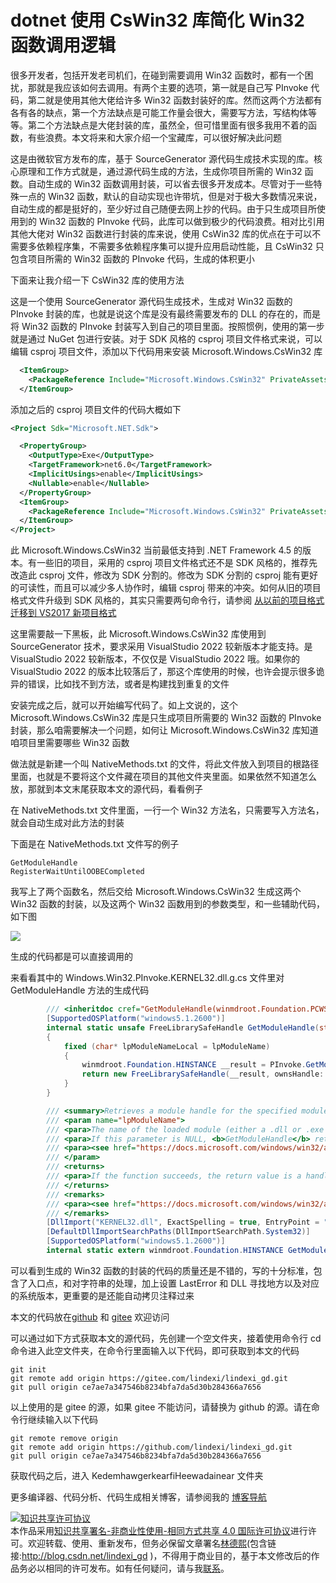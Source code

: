 
# dotnet 使用 CsWin32 库简化 Win32 函数调用逻辑

很多开发者，包括开发老司机们，在碰到需要调用 Win32 函数时，都有一个困扰，那就是我应该如何去调用。有两个主要的选项，第一就是自己写 PInvoke 代码，第二就是使用其他大佬给许多 Win32 函数封装好的库。然而这两个方法都有各有各的缺点，第一个方法缺点是可能工作量会很大，需要写方法，写结构体等等。第二个方法缺点是大佬封装的库，虽然全，但可惜里面有很多我用不着的函数，有些浪费。本文将来和大家介绍一个宝藏库，可以很好解决此问题

<!--more-->


<!-- CreateTime:2022/11/28 8:02:47 -->


<!-- 发布 -->
<!-- 博客 -->

这是由微软官方发布的库，基于 SourceGenerator 源代码生成技术实现的库。核心原理和工作方式就是，通过源代码生成的方法，生成你项目所需的 Win32 函数。自动生成的 Win32 函数调用封装，可以省去很多开发成本。尽管对于一些特殊一点的 Win32 函数，默认的自动实现也许带坑，但是对于极大多数情况来说，自动生成的都是挺好的，至少好过自己随便去网上抄的代码。由于只生成项目所使用到的 Win32 函数的 PInvoke 代码，此库可以做到极少的代码浪费。相对比引用其他大佬对 Win32 函数进行封装的库来说，使用 CsWin32 库的优点在于可以不需要多依赖程序集，不需要多依赖程序集可以提升应用启动性能，且 CsWin32 只包含项目所需的 Win32 函数的 PInvoke 代码，生成的体积更小

下面来让我介绍一下 CsWin32 库的使用方法

这是一个使用 SourceGenerator 源代码生成技术，生成对 Win32 函数的 PInvoke 封装的库，也就是说这个库是没有最终需要发布的 DLL 的存在的，而是将 Win32 函数的 PInvoke 封装写入到自己的项目里面。按照惯例，使用的第一步就是通过 NuGet 包进行安装。对于 SDK 风格的 csproj 项目文件格式来说，可以编辑 csproj 项目文件，添加以下代码用来安装 Microsoft.Windows.CsWin32 库

```xml
  <ItemGroup>
    <PackageReference Include="Microsoft.Windows.CsWin32" PrivateAssets="all" Version="0.2.63-beta" />
  </ItemGroup>
```

添加之后的 csproj 项目文件的代码大概如下

```xml
<Project Sdk="Microsoft.NET.Sdk">

  <PropertyGroup>
    <OutputType>Exe</OutputType>
    <TargetFramework>net6.0</TargetFramework>
    <ImplicitUsings>enable</ImplicitUsings>
    <Nullable>enable</Nullable>
  </PropertyGroup>
  <ItemGroup>
    <PackageReference Include="Microsoft.Windows.CsWin32" PrivateAssets="all" Version="0.2.63-beta" />
  </ItemGroup>
</Project>
```

此 Microsoft.Windows.CsWin32 当前最低支持到 .NET Framework 4.5 的版本。有一些旧的项目，采用的 csproj 项目文件格式还不是 SDK 风格的，推荐先改造此 csproj 文件，修改为 SDK 分割的。修改为 SDK 分割的 csproj 能有更好的可读性，而且可以减少多人协作时，编辑 csproj 带来的冲突。如何从旧的项目格式文件升级到 SDK 风格的，其实只需要两句命令行，请参阅 [从以前的项目格式迁移到 VS2017 新项目格式](https://blog.lindexi.com/post/%E4%BB%8E%E4%BB%A5%E5%89%8D%E7%9A%84%E9%A1%B9%E7%9B%AE%E6%A0%BC%E5%BC%8F%E8%BF%81%E7%A7%BB%E5%88%B0-VS2017-%E6%96%B0%E9%A1%B9%E7%9B%AE%E6%A0%BC%E5%BC%8F.html )

这里需要敲一下黑板，此 Microsoft.Windows.CsWin32 库使用到 SourceGenerator 技术，要求采用 VisualStudio 2022 较新版本才能支持。是 VisualStudio 2022 较新版本，不仅仅是 VisualStudio 2022 哦。如果你的 VisualStudio 2022 的版本比较落后了，那这个库使用的时候，也许会提示很多诡异的错误，比如找不到方法，或者是构建找到重复的文件

安装完成之后，就可以开始编写代码了。如上文说的，这个 Microsoft.Windows.CsWin32 库是只生成项目所需要的 Win32 函数的 PInvoke 封装，那么咱需要解决一个问题，如何让 Microsoft.Windows.CsWin32 库知道咱项目里需要哪些 Win32 函数

做法就是新建一个叫 NativeMethods.txt 的文件，将此文件放入到项目的根路径里面，也就是不要将这个文件藏在项目的其他文件夹里面。如果依然不知道怎么放，那就到本文末尾获取本文的源代码，看看例子

在 NativeMethods.txt 文件里面，一行一个 Win32 方法名，只需要写入方法名，就会自动生成对此方法的封装

下面是在 NativeMethods.txt 文件写的例子

```
GetModuleHandle
RegisterWaitUntilOOBECompleted
```

我写上了两个函数名，然后交给 Microsoft.Windows.CsWin32 生成这两个 Win32 函数的封装，以及这两个 Win32 函数用到的参数类型，和一些辅助代码，如下图

![](http://image.acmx.xyz/lindexi%2F202211271156463865.jpg)

生成的代码都是可以直接调用的

来看看其中的 Windows.Win32.PInvoke.KERNEL32.dll.g.cs 文件里对 GetModuleHandle 方法的生成代码

```csharp
		/// <inheritdoc cref="GetModuleHandle(winmdroot.Foundation.PCWSTR)"/>
		[SupportedOSPlatform("windows5.1.2600")]
		internal static unsafe FreeLibrarySafeHandle GetModuleHandle(string lpModuleName)
		{
			fixed (char* lpModuleNameLocal = lpModuleName)
			{
				winmdroot.Foundation.HINSTANCE __result = PInvoke.GetModuleHandle(lpModuleNameLocal);
				return new FreeLibrarySafeHandle(__result, ownsHandle: false);
			}
		}

		/// <summary>Retrieves a module handle for the specified module. The module must have been loaded by the calling process.</summary>
		/// <param name="lpModuleName">
		/// <para>The name of the loaded module (either a .dll or .exe file). If the file name extension is omitted, the default library extension .dll is appended. The file name string can include a trailing point character (.) to indicate that the module name has no extension. The string does not have to specify a path. When specifying a path, be sure to use backslashes (\\), not forward slashes (/). The name is compared (case independently) to the names of modules currently mapped into the address space of the calling process.</para>
		/// <para>If this parameter is NULL, <b>GetModuleHandle</b> returns a handle to the file used to create the calling process (.exe file). The <b>GetModuleHandle</b> function does not retrieve handles for modules that were loaded using the <b>LOAD_LIBRARY_AS_DATAFILE</b> flag. For more information, see <a href="https://docs.microsoft.com/windows/desktop/api/libloaderapi/nf-libloaderapi-loadlibraryexa">LoadLibraryEx</a>.</para>
		/// <para><see href="https://docs.microsoft.com/windows/win32/api//libloaderapi/nf-libloaderapi-getmodulehandlew#parameters">Read more on docs.microsoft.com</see>.</para>
		/// </param>
		/// <returns>
		/// <para>If the function succeeds, the return value is a handle to the specified module. If the function fails, the return value is NULL. To get extended error information, call <a href="/windows/desktop/api/errhandlingapi/nf-errhandlingapi-getlasterror">GetLastError</a>.</para>
		/// </returns>
		/// <remarks>
		/// <para><see href="https://docs.microsoft.com/windows/win32/api//libloaderapi/nf-libloaderapi-getmodulehandlew">Learn more about this API from docs.microsoft.com</see>.</para>
		/// </remarks>
		[DllImport("KERNEL32.dll", ExactSpelling = true, EntryPoint = "GetModuleHandleW", SetLastError = true)]
		[DefaultDllImportSearchPaths(DllImportSearchPath.System32)]
		[SupportedOSPlatform("windows5.1.2600")]
		internal static extern winmdroot.Foundation.HINSTANCE GetModuleHandle(winmdroot.Foundation.PCWSTR lpModuleName);
```

可以看到生成的 Win32 函数的封装的代码的质量还是不错的，写的十分标准，包含了入口点，和对字符串的处理，加上设置 LastError 和 DLL 寻找地方以及对应的系统版本，更重要的是还能自动拷贝注释过来

本文的代码放在[github](https://github.com/lindexi/lindexi_gd/tree/ce7ae7a347546b8234bfa7da5d30b284366a7656/KedemhawgerkearfiHeewadainear) 和 [gitee](https://gitee.com/lindexi/lindexi_gd/tree/ce7ae7a347546b8234bfa7da5d30b284366a7656/KedemhawgerkearfiHeewadainear) 欢迎访问

可以通过如下方式获取本文的源代码，先创建一个空文件夹，接着使用命令行 cd 命令进入此空文件夹，在命令行里面输入以下代码，即可获取到本文的代码

```
git init
git remote add origin https://gitee.com/lindexi/lindexi_gd.git
git pull origin ce7ae7a347546b8234bfa7da5d30b284366a7656
```

以上使用的是 gitee 的源，如果 gitee 不能访问，请替换为 github 的源。请在命令行继续输入以下代码

```
git remote remove origin
git remote add origin https://github.com/lindexi/lindexi_gd.git
git pull origin ce7ae7a347546b8234bfa7da5d30b284366a7656
```

获取代码之后，进入 KedemhawgerkearfiHeewadainear 文件夹

更多编译器、代码分析、代码生成相关博客，请参阅我的 [博客导航](https://blog.lindexi.com/post/%E5%8D%9A%E5%AE%A2%E5%AF%BC%E8%88%AA.html )




<a rel="license" href="http://creativecommons.org/licenses/by-nc-sa/4.0/"><img alt="知识共享许可协议" style="border-width:0" src="https://licensebuttons.net/l/by-nc-sa/4.0/88x31.png" /></a><br />本作品采用<a rel="license" href="http://creativecommons.org/licenses/by-nc-sa/4.0/">知识共享署名-非商业性使用-相同方式共享 4.0 国际许可协议</a>进行许可。欢迎转载、使用、重新发布，但务必保留文章署名[林德熙](http://blog.csdn.net/lindexi_gd)(包含链接:http://blog.csdn.net/lindexi_gd )，不得用于商业目的，基于本文修改后的作品务必以相同的许可发布。如有任何疑问，请与我[联系](mailto:lindexi_gd@163.com)。